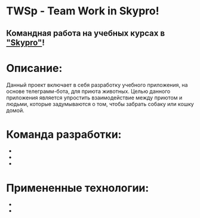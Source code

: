 # TWSp - Team Work in Skypro!
## Командная работа на учебных курсах в ["Skypro"](https://my.sky.pro)!
# Описание:
Данный проект включает в себя разработку учебного приложения, на основе телеграмм-бота, для приюта животных. Целью данного приложения является упростить взаимодействие между приютом и людьми, которые задумываются о том, чтобы забрать собаку или кошку домой.
# Команда разработки:
*
*
*
# Примененные технологии:
*
*
